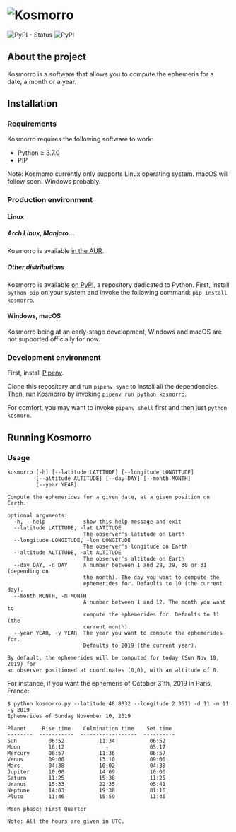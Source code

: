 # ![Kosmorro](assets/png/kosmorro-logo.png)
![PyPI - Status](https://img.shields.io/pypi/status/kosmorro) ![PyPI](https://img.shields.io/pypi/v/kosmorro)

## About the project

Kosmorro is a software that allows you to compute the ephemeris for a date, a month or a year.

## Installation

### Requirements

Kosmorro requires the following software to work:

- Python ≥ 3.7.0
- PIP

Note: Kosmorro currently only supports Linux operating system. macOS will follow soon. Windows probably.

### Production environment

#### Linux

##### Arch Linux, Manjaro…

Kosmorro is available [in the AUR](https://aur.archlinux.org/packages/kosmorro).

##### Other distributions

Kosmorro is available [on PyPI](https://pypi.org/project/kosmorro/), a repository dedicated to Python.
First, install `python-pip` on your system and invoke the following command: `pip install kosmorro`.

#### Windows, macOS

Kosmorro being at an early-stage development, Windows and macOS are not supported officially for now.

### Development environment

First, install [Pipenv](https://pypi.org/project/pipenv/).

Clone this repository and run `pipenv sync` to install all the dependencies.
Then, run Kosmorro by invoking `pipenv run python kosmorro`.

For comfort, you may want to invoke `pipenv shell` first and then just `python kosmoro`.

## Running Kosmorro

### Usage

```
kosmorro [-h] [--latitude LATITUDE] [--longitude LONGITUDE]
         [--altitude ALTITUDE] [--day DAY] [--month MONTH]
         [--year YEAR]

Compute the ephemerides for a given date, at a given position on Earth.

optional arguments:
  -h, --help            show this help message and exit
  --latitude LATITUDE, -lat LATITUDE
                        The observer's latitude on Earth
  --longitude LONGITUDE, -lon LONGITUDE
                        The observer's longitude on Earth
  --altitude ALTITUDE, -alt ALTITUDE
                        The observer's altitude on Earth
  --day DAY, -d DAY     A number between 1 and 28, 29, 30 or 31 (depending on
                        the month). The day you want to compute the
                        ephemerides for. Defaults to 10 (the current day).
  --month MONTH, -m MONTH
                        A number between 1 and 12. The month you want to
                        compute the ephemerides for. Defaults to 11 (the
                        current month).
  --year YEAR, -y YEAR  The year you want to compute the ephemerides for.
                        Defaults to 2019 (the current year).

By default, the ephemerides will be computed for today (Sun Nov 10, 2019) for
an observer positioned at coordinates (0,0), with an altitude of 0.
```

For instance, if you want the ephemeris of October 31th, 2019 in Paris, France:

```console
$ python kosmorro.py --latitude 48.8032 --longitude 2.3511 -d 11 -m 11 -y 2019
Ephemerides of Sunday November 10, 2019

Planet     Rise time    Culmination time    Set time
--------  -----------  ------------------  ----------
Sun          06:52           11:34           06:52
Moon         16:12             -             05:17
Mercury      06:57           11:36           06:57
Venus        09:00           13:10           09:00
Mars         04:38           10:02           04:38
Jupiter      10:00           14:09           10:00
Saturn       11:25           15:38           11:25
Uranus       15:33           22:35           05:41
Neptune      14:03           19:38           01:16
Pluto        11:46           15:59           11:46

Moon phase: First Quarter

Note: All the hours are given in UTC.
```

